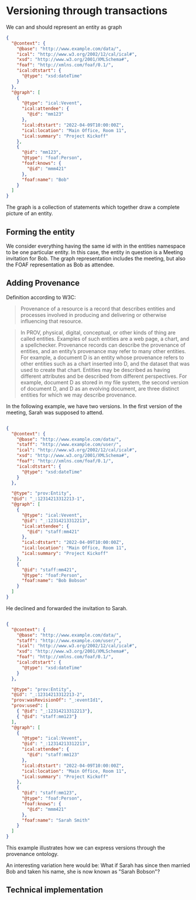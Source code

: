 # Versioning through transactions

We can and should represent an entity as graph

````json
{
  "@context": {
    "@base": "http://www.example.com/data/",
    "ical": "http://www.w3.org/2002/12/cal/ical#",
    "xsd": "http://www.w3.org/2001/XMLSchema#",
    "foaf": "http://xmlns.com/foaf/0.1/",
    "ical:dtstart": {
      "@type": "xsd:dateTime"
    }
  },
  "@graph": [
    {
      "@type": "ical:Vevent",
      "ical:attendee": {
        "@id": "mm123"
      },
      "ical:dtstart": "2022-04-09T10:00:00Z",
      "ical:location": "Main Office, Room 11",
      "ical:summary": "Project Kickoff"
    },
    {
      "@id": "mm123",
      "@type": "foaf:Person",
      "foaf:knows": {
        "@id": "mmm421"
      },
      "foaf:name": "Bob"
    }
  ]
}
````

The graph is a collection of statements which together draw a complete picture of an entity. 


## Forming the entity
We consider everything having the same id with in the entities namespace to be one particular entity. In this case, the entity in question
is a Meeting invitation for Bob. The graph representation includes the meeting, but also the FOAF representation as Bob as attendee. 

## Adding Provenance
Definition according to W3C: 

> Provenance of a resource is a record that describes entities and processes involved in producing and delivering or otherwise influencing that resource.

> In PROV, physical, digital, conceptual, or other kinds of thing are called entities. Examples of such entities are a web page, a chart, and a spellchecker. Provenance records can describe the provenance of entities, and an entity’s provenance may refer to many other entities. For example, a document D is an entity whose provenance refers to other entities such as a chart inserted into D, and the dataset that was used to create that chart. Entities may be described as having different attributes and be described from different perspectives. For example, document D as stored in my file system, the second version of document D, and D as an evolving document, are three distinct entities for which we may describe provenance.

In the following example, we have two versions. In the first version of the meeting, Sarah was supposed to attend. 

````json

{
  "@context": {
    "@base": "http://www.example.com/data/",
    "staff": "http://www.example.com/user/",
    "ical": "http://www.w3.org/2002/12/cal/ical#",
    "xsd": "http://www.w3.org/2001/XMLSchema#",
    "foaf": "http://xmlns.com/foaf/0.1/",
    "ical:dtstart": {
      "@type": "xsd:dateTime"
    }
  },

  "@type": "prov:Entity",
  "@id": "_:12314213312213-1",
  "@graph": [
    {
      "@type": "ical:Vevent",
      "@id": "_:12314213312213",
      "ical:attendee": {
        "@id": "staff:mm421"
      },
      "ical:dtstart": "2022-04-09T10:00:00Z",
      "ical:location": "Main Office, Room 11",
      "ical:summary": "Project Kickoff"
    },
    {
      "@id": "staff:mm421",
      "@type": "foaf:Person",
      "foaf:name": "Bob Bobson"
    }
  ]
}

````

He declined and forwarded the invitation to Sarah.  

````json

{
  "@context": {
    "@base": "http://www.example.com/data/",
    "staff": "http://www.example.com/user/",
    "ical": "http://www.w3.org/2002/12/cal/ical#",
    "xsd": "http://www.w3.org/2001/XMLSchema#",
    "foaf": "http://xmlns.com/foaf/0.1/",
    "ical:dtstart": {
      "@type": "xsd:dateTime"
    }
  },

  "@type": "prov:Entity",
  "@id": "_:12314213312213-2",
  "prov:wasRevisionOf": "_:eventId1",
  "prov:used": [
    { "@id": "_:12314213312213"}, 
    { "@id": "staff:mm123"}
  ],
  "@graph": [
    {
      "@type": "ical:Vevent",
      "@id": "_:12314213312213",
      "ical:attendee": {
        "@id": "staff:mm123"
      },
      "ical:dtstart": "2022-04-09T10:00:00Z",
      "ical:location": "Main Office, Room 11",
      "ical:summary": "Project Kickoff"
    },
    {
      "@id": "staff:mm123",
      "@type": "foaf:Person",
      "foaf:knows": {
        "@id": "mmm421"
      },
      "foaf:name": "Sarah Smith"
    }
  ]
}

````

This example illustrates how we can express versions through the provenance ontology. 

An interesting variation here would be: What if Sarah has since then married Bob and taken his name, she is now known as "Sarah Bobson"?


## Technical implementation


